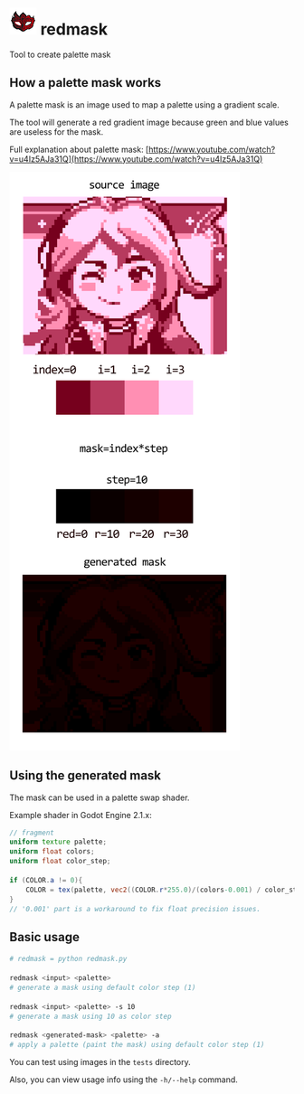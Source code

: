 # ![icon](redmask.48.png) redmask
Tool to create palette mask


## How a palette mask works

A palette mask is an image used to map a palette using a gradient scale.

The tool will generate a red gradient image because green and blue values are useless for the mask.

Full explanation about palette mask: [https://www.youtube.com/watch?v=u4Iz5AJa31Q](https://www.youtube.com/watch?v=u4Iz5AJa31Q)

![palette-mask-tuto](tests/palette-mask.png)

## Using the generated mask

The mask can be used in a palette swap shader.

Example shader in Godot Engine 2.1.x:

```glsl
// fragment
uniform texture palette;
uniform float colors;
uniform float color_step;

if (COLOR.a != 0){
    COLOR = tex(palette, vec2((COLOR.r*255.0)/(colors-0.001) / color_step, 0));
}
// '0.001' part is a workaround to fix float precision issues.
```

## Basic usage

```bash
# redmask = python redmask.py

redmask <input> <palette>
# generate a mask using default color step (1)

redmask <input> <palette> -s 10
# generate a mask using 10 as color step

redmask <generated-mask> <palette> -a
# apply a palette (paint the mask) using default color step (1)
```

You can test using images in the `tests` directory.

Also, you can view usage info using the `-h/--help` command.
